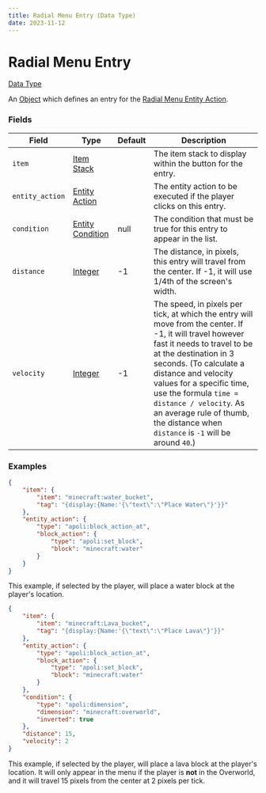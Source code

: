 ```yaml
---
title: Radial Menu Entry (Data Type)
date: 2023-11-12
---
```


# Radial Menu Entry

[Data Type](../data_types.md)

An [Object](https://origins.readthedocs.io/en/latest/types/data_types/object/) which defines an entry for the [Radial Menu Entity Action](../entity_action_types/radial_menu.md).


### Fields

Field  | Type | Default | Description
-------|-----|---------------|-------------
`item` | [Item Stack](https://origins.readthedocs.io/en/latest/types/data_types/item_stack/) | | The item stack to display within the button for the entry.
`entity_action` | [Entity Action](https://origins.readthedocs.io/en/latest/types/entity_action_types/) | | The entity action to be executed if the player clicks on this entry.
`condition` | [Entity Condition](https://origins.readthedocs.io/en/latest/types/entity_condition_types/) | null | The condition that must be true for this entry to appear in the list.
`distance` | [Integer](https://origins.readthedocs.io/en/latest/types/data_types/integer) | -1 | The distance, in pixels, this entry will travel from the center. If -1, it will use 1/4th of the screen's width.
`velocity` | [Integer](https://origins.readthedocs.io/en/latest/types/data_types/integer) | -1 | The speed, in pixels per tick, at which the entry will move from the center. If -1, it will travel however fast it needs to travel to be at the destination in 3 seconds. (To calculate a distance and velocity values for a specific time, use the formula `time = distance / velocity`. As an average rule of thumb, the distance when `distance` is `-1` will be around `40`.)


### Examples

```json
{
    "item": {
        "item": "minecraft:water_bucket",
        "tag": "{display:{Name:'{\"text\":\"Place Water\"}'}}"
    },
    "entity_action": {
        "type": "apoli:block_action_at",
        "block_action": {
            "type": "apoli:set_block",
            "block": "minecraft:water"
        }
    }
}
```

This example, if selected by the player, will place a water block at the player's location.
<br>

```json
{
    "item": {
        "item": "minecraft:Lava_bucket",
        "tag": "{display:{Name:'{\"text\":\"Place Lava\"}'}}"
    },
    "entity_action": {
        "type": "apoli:block_action_at",
        "block_action": {
            "type": "apoli:set_block",
            "block": "minecraft:water"
        }
    },
    "condition": {
        "type": "apoli:dimension",
        "dimension": "minecraft:overworld",
        "inverted": true
    },
    "distance": 15,
    "velocity": 2
}
```

This example, if selected by the player, will place a lava block at the player's location. It will only appear in the menu if the player is **not** in the Overworld, and it will travel 15 pixels from the center at 2 pixels per tick.